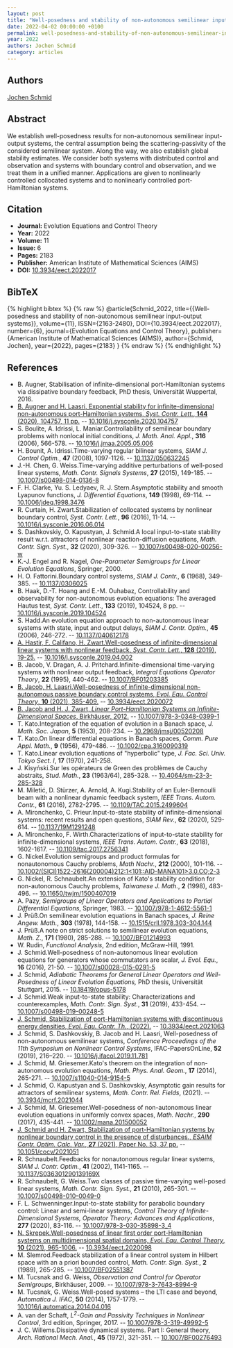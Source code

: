 ```yaml
---
layout: post
title: "Well-posedness and stability of non-autonomous semilinear input-output systems"
date: 2022-04-02 00:00:00 +0100
permalink: well-posedness-and-stability-of-non-autonomous-semilinear-input-output-systems
year: 2022
authors: Jochen Schmid
category: articles
---
```

 
## Authors
[Jochen Schmid](authors/jochen_schmid)
 
## Abstract
We establish well-posedness results for non-autonomous semilinear input-output systems, the central assumption being the scattering-passivity of the considered semilinear system. Along the way, we also establish global stability estimates. We consider both systems with distributed control and observation and systems with boundary control and observation, and we treat them in a unified manner. Applications are given to nonlinearly controlled collocated systems and to nonlinearly controlled port-Hamiltonian systems.
 
## Citation
- **Journal:** Evolution Equations and Control Theory
- **Year:** 2022
- **Volume:** 11
- **Issue:** 6
- **Pages:** 2183
- **Publisher:** American Institute of Mathematical Sciences (AIMS)
- **DOI:** [10.3934/eect.2022017](https://doi.org/10.3934/eect.2022017)
 
## BibTeX
{% highlight bibtex %}
{% raw %}
@article{Schmid_2022,
  title={{Well-posedness and stability of non-autonomous semilinear input-output systems}},
  volume={11},
  ISSN={2163-2480},
  DOI={10.3934/eect.2022017},
  number={6},
  journal={Evolution Equations and Control Theory},
  publisher={American Institute of Mathematical Sciences (AIMS)},
  author={Schmid, Jochen},
  year={2022},
  pages={2183}
}
{% endraw %}
{% endhighlight %}
 
## References
- B. Augner, Stabilisation of infinite-dimensional port-Hamiltonian systems via dissipative boundary feedback, PhD thesis, Universität Wuppertal, 2016.
- [B. Augner and H. Laasri, Exponential stability for infinite-dimensional non-autonomous port-Hamiltonian systems, <i>Syst. Contr. Lett.</i>, <b>144</b> (2020), 104757, 11 pp.](exponential-stability-for-infinite-dimensional-non-autonomous-port-hamiltonian-systems) -- [10.1016/j.sysconle.2020.104757](https://doi.org/10.1016/j.sysconle.2020.104757)
- S. Boulite, A. Idrissi, L. Maniar.Controllability of semilinear boundary problems with nonlocal initial conditions, <i>J. Math. Anal. Appl.</i>, <b>316</b> (2006), 566-578. -- [10.1016/j.jmaa.2005.05.006](https://doi.org/10.1016/j.jmaa.2005.05.006)
- H. Bounit, A. Idrissi.Time-varying regular bilinear systems, <i>SIAM J. Control Optim.</i>, <b>47</b> (2008), 1097-1126. -- [10.1137/050632245](https://doi.org/10.1137/050632245)
- J.-H. Chen, G. Weiss.Time-varying additive perturbations of well-posed linear systems, <i>Math. Contr. Signals Systems</i>, <b>27</b> (2015), 149-185. -- [10.1007/s00498-014-0136-8](https://doi.org/10.1007/s00498-014-0136-8)
- F. H. Clarke, Yu. S. Ledyaev, R. J. Stern.Asymptotic stability and smooth Lyapunov functions, <i>J. Differential Equations</i>, <b>149</b> (1998), 69-114. -- [10.1006/jdeq.1998.3476](https://doi.org/10.1006/jdeq.1998.3476)
- R. Curtain, H. Zwart.Stabilization of collocated systems by nonlinear boundary control, <i>Syst. Contr. Lett.</i>, <b>96</b> (2016), 11-14. -- [10.1016/j.sysconle.2016.06.014](https://doi.org/10.1016/j.sysconle.2016.06.014)
- S. Dashkovskiy, O. Kapustyan, J. Schmid.A local input-to-state stability result w.r.t. attractors of nonlinear reaction-diffusion equations, <i>Math. Contr. Sign. Syst.</i>, <b>32</b> (2020), 309-326. -- [10.1007/s00498-020-00256-w](https://doi.org/10.1007/s00498-020-00256-w)
- K.-J. Engel and R. Nagel, <i>One-Parameter Semigroups for Linear Evolution Equations</i>, Springer, 2000.
- H. O. Fattorini.Boundary control systems, <i>SIAM J. Contr.</i>, <b>6</b> (1968), 349-385. -- [10.1137/0306025](https://doi.org/10.1137/0306025)
- B. Haak, D.-T. Hoang and E.-M. Ouhabaz, Controllability and observability for non-autonomous evolution equations: The averaged Hautus test, <i>Syst. Contr. Lett.</i>, <b>133</b> (2019), 104524, 8 pp. -- [10.1016/j.sysconle.2019.104524](https://doi.org/10.1016/j.sysconle.2019.104524)
- S. Hadd.An evolution equation approach to non-autonomous linear systems with state, input and output delays, <i>SIAM J. Contr. Optim.</i>, <b>45</b> (2006), 246-272. -- [10.1137/040612178](https://doi.org/10.1137/040612178)
- [A. Hastir, F. Califano, H. Zwart.Well-posedness of infinite-dimensional linear systems with nonlinear feedback, <i>Syst. Contr. Lett.</i>, <b>128</b> (2019), 19-25.](well-posedness-of-infinite-dimensional-linear-systems-with-nonlinear-feedback) -- [10.1016/j.sysconle.2019.04.002](https://doi.org/10.1016/j.sysconle.2019.04.002)
- B. Jacob, V. Dragan, A. J. Pritchard.Infinite-dimensional time-varying systems with nonlinear output feedback, <i>Integral Equations Operator Theory</i>, <b>22</b> (1995), 440-462. -- [10.1007/BF01203385](https://doi.org/10.1007/BF01203385)
- [B. Jacob, H. Laasri.Well-posedness of infinite-dimensional non-autonomous passive boundary control systems, <i>Evol. Equ. Control Theory</i>, <b>10</b> (2021), 385-409.](well-posedness-of-infinite-dimensional-non-autonomous-passive-boundary-control-systems) -- [10.3934/eect.2020072](https://doi.org/10.3934/eect.2020072)
- [B. Jacob and H. J. Zwart, <i>Linear Port-Hamiltonian Systems on Infinite-Dimensional Spaces</i>, Birkhäuser, 2012.](linear-port-hamiltonian-systems-on-infinite-dimensional-spaces) -- [10.1007/978-3-0348-0399-1](https://doi.org/10.1007/978-3-0348-0399-1)
- T. Kato.Integration of the equation of evolution in a Banach space, <i>J. Math. Soc. Japan</i>, <b>5</b> (1953), 208-234. -- [10.2969/jmsj/00520208](https://doi.org/10.2969/jmsj/00520208)
- T. Kato.On linear differential equations in Banach spaces, <i>Comm. Pure Appl. Math.</i>, <b>9</b> (1956), 479-486. -- [10.1002/cpa.3160090319](https://doi.org/10.1002/cpa.3160090319)
- T. Kato.Linear evolution equations of "hyperbolic" type, <i>J. Fac. Sci. Univ. Tokyo Sect. I</i>, <b>17</b> (1970), 241-258.
- J. Kisyński.Sur les opérateurs de Green des problèmes de Cauchy abstraits, <i>Stud. Math.</i>, <b>23</b> (1963/64), 285-328. -- [10.4064/sm-23-3-285-328](https://doi.org/10.4064/sm-23-3-285-328)
- M. Miletić, D. Stürzer, A. Arnold, A. Kugi.Stability of an Euler-Bernoulli beam with a nonlinear dynamic feedback system, <i>IEEE Trans. Autom. Contr.</i>, <b>61</b> (2016), 2782-2795. -- [10.1109/TAC.2015.2499604](https://doi.org/10.1109/TAC.2015.2499604)
- A. Mironchenko, C. Prieur.Input-to-state stability of infinite-dimensional systems: recent results and open questions, <i>SIAM Rev.</i>, <b>62</b> (2020), 529-614. -- [10.1137/19M1291248](https://doi.org/10.1137/19M1291248)
- A. Mironchenko, F. Wirth.Characterizations of input-to-state stability for infinite-dimensional systems, <i>IEEE Trans. Autom. Contr.</i>, <b>63</b> (2018), 1602-1617. -- [10.1109/tac.2017.2756341](https://doi.org/10.1109/tac.2017.2756341)
- G. Nickel.Evolution semigroups and product formulas for nonautonomous Cauchy problems, <i>Math Nachr.</i>, <b>212</b> (2000), 101-116. -- [10.1002/(SICI)1522-2616(200004)212:1<101::AID-MANA101>3.0.CO;2-3](https://doi.org/10.1002/(SICI)1522-2616(200004)212:1<101::AID-MANA101>3.0.CO;2-3)
- G. Nickel, R. Schnaubelt.An extension of Kato's stability condition for non-autonomous Cauchy problems, <i>Taiwanese J. Math.</i>, <b>2</b> (1998), 483-496. -- [10.11650/twjm/1500407019](https://doi.org/10.11650/twjm/1500407019)
- A. Pazy, <i>Semigroups of Linear Operators and Applications to Partial Differential Equations</i>, Springer, 1983. -- [10.1007/978-1-4612-5561-1](https://doi.org/10.1007/978-1-4612-5561-1)
- J. Prüß.On semilinear evolution equations in Banach spaces, <i>J. Reine Angew. Math.</i>, <b>303</b> (1978), 144-158. -- [10.1515/crll.1978.303-304.144](https://doi.org/10.1515/crll.1978.303-304.144)
- J. Prüß.A note on strict solutions to semilinear evolution equations, <i>Math. Z.</i>, <b>171</b> (1980), 285-288. -- [10.1007/BF01214993](https://doi.org/10.1007/BF01214993)
- W. Rudin, <i>Functional Analysis</i>, 2nd edition, McGraw-Hill, 1991.
- J. Schmid.Well-posedness of non-autonomous linear evolution equations for generators whose commutators are scalar, <i>J. Evol. Equ.</i>, <b>16</b> (2016), 21-50. -- [10.1007/s00028-015-0291-5](https://doi.org/10.1007/s00028-015-0291-5)
- J. Schmid, <i>Adiabatic Theorems for General Linear Operators and Well-Posedness of Linear Evolution Equations, </i> PhD thesis, Universität Stuttgart, 2015. -- [10.18419/opus-5178](https://doi.org/10.18419/opus-5178)
- J. Schmid.Weak input-to-state stability: Characterizations and counterexamples, <i>Math. Contr. Sign. Syst.</i>, <b>31</b> (2019), 433-454. -- [10.1007/s00498-019-00248-5](https://doi.org/10.1007/s00498-019-00248-5)
- [J. Schmid, Stabilization of port-Hamiltonian systems with discontinuous energy densities, <i>Evol. Equ. Contr. Th.</i>, (2022).](stabilization-of-port-hamiltonian-systems-with-discontinuous-energy-densities) -- [10.3934/eect.2021063](https://doi.org/10.3934/eect.2021063)
- J. Schmid, S. Dashkovskiy, B. Jacob and H. Laasri, Well-posedness of non-autonomous semilinear systems, <i>Conference Proceedings of the 11th Symposium on Nonlinear Control Systems</i>, IFAC-PapersOnLine, <b>52</b> (2019), 216–220. -- [10.1016/j.ifacol.2019.11.781](https://doi.org/10.1016/j.ifacol.2019.11.781)
- J. Schmid, M. Griesemer.Kato's theorem on the integration of non-autonomous evolution equations, <i>Math. Phys. Anal. Geom.</i>, <b>17</b> (2014), 265-271. -- [10.1007/s11040-014-9154-5](https://doi.org/10.1007/s11040-014-9154-5)
- J. Schmid, O. Kapustyan and S. Dashkovskiy, Asymptotic gain results for attractors of semilinear systems, <i>Math. Contr. Rel. Fields</i>, (2021). -- [10.3934/mcrf.2021044](https://doi.org/10.3934/mcrf.2021044)
- J. Schmid, M. Griesemer.Well-posedness of non-autonomous linear evolution equations in uniformly convex spaces, <i>Math. Nachr.</i>, <b>290</b> (2017), 435-441. -- [10.1002/mana.201500052](https://doi.org/10.1002/mana.201500052)
- [J. Schmid and H. Zwart, Stabilization of port-Hamiltonian systems by nonlinear boundary control in the presence of disturbances., <i>ESAIM Contr. Optim. Calc. Var.</i>, <b>27</b> (2021), Paper No. 53, 37 pp.](stabilization-of-port-hamiltonian-systems-by-nonlinear-boundary-control-in-the-presence-of-disturbances) -- [10.1051/cocv/2021051](https://doi.org/10.1051/cocv/2021051)
- R. Schnaubelt.Feedbacks for nonautonomous regular linear systems, <i>SIAM J. Contr. Optim.</i>, <b>41</b> (2002), 1141-1165. -- [10.1137/S036301290139169X](https://doi.org/10.1137/S036301290139169X)
- R. Schnaubelt, G. Weiss.Two classes of passive time-varying well-posed linear systems, <i>Math. Contr. Sign. Syst.</i>, <b>21</b> (2010), 265-301. -- [10.1007/s00498-010-0049-0](https://doi.org/10.1007/s00498-010-0049-0)
- F. L. Schwenninger.Input-to-state stability for parabolic boundary control: Linear and semi-linear systems, <i>Control Theory of Infinite-Dimensional Systems, Operator Theory: Advances and Applications</i>, <b>277</b> (2020), 83-116. -- [10.1007/978-3-030-35898-3_4](https://doi.org/10.1007/978-3-030-35898-3_4)
- [N. Skrepek.Well-posedness of linear first order port-Hamiltonian systems on multidimensional spatial domains, <i>Evol. Equ. Control Theory</i>, <b>10</b> (2021), 965-1006.](well-posedness-of-linear-first-order-port-hamiltonian-systems-on-multidimensional-spatial-domains) -- [10.3934/eect.2020098](https://doi.org/10.3934/eect.2020098)
- M. Slemrod.Feedback stabilization of a linear control system in Hilbert space with an a priori bounded control, <i>Math. Contr. Sign. Syst.</i>, <b>2</b> (1989), 265-285. -- [10.1007/BF02551387](https://doi.org/10.1007/BF02551387)
- M. Tucsnak and G. Weiss, <i>Observation and Control for Operator Semigroups</i>, Birkhäuser, 2009. -- [10.1007/978-3-7643-8994-9](https://doi.org/10.1007/978-3-7643-8994-9)
- M. Tucsnak, G. Weiss.Well-posed systems – the LTI case and beyond, <i>Automatica J. IFAC</i>, <b>50</b> (2014), 1757-1779. -- [10.1016/j.automatica.2014.04.016](https://doi.org/10.1016/j.automatica.2014.04.016)
- A. van der Schaft, <i>$L^2$-Gain and Passivity Techniques in Nonlinear Control</i>, 3rd edition, Springer, 2017. -- [10.1007/978-3-319-49992-5](https://doi.org/10.1007/978-3-319-49992-5)
- J. C. Willems.Dissipative dynamical systems. Part I: General theory, <i>Arch. Rational Mech. Anal.</i>, <b>45</b> (1972), 321-351. -- [10.1007/BF00276493](https://doi.org/10.1007/BF00276493)

